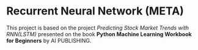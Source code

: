 # Recurrent Neural Network (META)

This project is based on the project *Predicting Stock Market Trends with RNN(LSTM)* presented on the book **Python Machine Learning Workbook for Beginners** by AI PUBLISHING.
